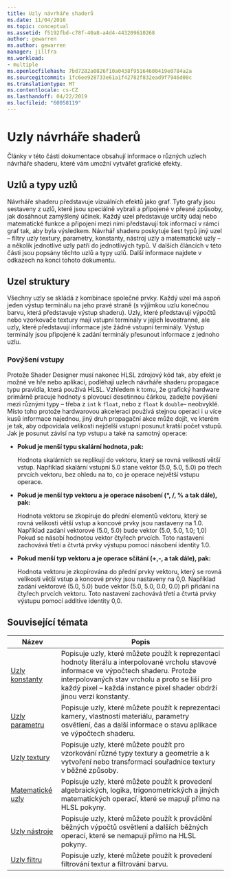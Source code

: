 ```yaml
---
title: Uzly návrháře shaderů
ms.date: 11/04/2016
ms.topic: conceptual
ms.assetid: f5192fbd-c78f-40a8-a4d4-443209610268
author: gewarren
ms.author: gewarren
manager: jillfra
ms.workload:
- multiple
ms.openlocfilehash: 7bd7282a0826f10a0438f95164600419e0784a2a
ms.sourcegitcommit: 1fc6ee928733e61a1f42782f832ead9f7946d00c
ms.translationtype: MT
ms.contentlocale: cs-CZ
ms.lasthandoff: 04/22/2019
ms.locfileid: "60058119"
---
```

# <a name="shader-designer-nodes"></a>Uzly návrháře shaderů
Články v této části dokumentace obsahují informace o různých uzlech návrháře shaderu, které vám umožní vytvářet grafické efekty.

## <a name="nodes-and-node-types"></a>Uzlů a typy uzlů
 Návrháře shaderu představuje vizuálních efektů jako graf. Tyto grafy jsou sestaveny z uzlů, které jsou speciálně vybrali a připojené v přesné způsoby, jak dosáhnout zamýšlený účinek. Každý uzel představuje určitý údaj nebo matematické funkce a připojení mezi nimi představují tok informací v rámci graf tak, aby byla výsledkem. Návrhář shaderu poskytuje šest typů jiný uzel – filtry uzly textury, parametry, konstanty, nástroj uzly a matematické uzly – a několik jednotlivé uzly patří do jednotlivých typů. V dalších článcích v této části jsou popsány těchto uzlů a typy uzlů. Další informace najdete v odkazech na konci tohoto dokumentu.

## <a name="node-structure"></a>Uzel struktury
 Všechny uzly se skládá z kombinace společné prvky. Každý uzel má aspoň jeden výstup terminálu na jeho pravé straně (s výjimkou uzlu konečnou barvu, která představuje výstup shaderu). Uzly, které představují výpočtů nebo vzorkovače textury mají vstupní terminály v jejich levostranné, ale uzly, které představují informace jste žádné vstupní terminály. Výstup terminály jsou připojené k zadání terminály přesunout informace z jednoho uzlu.

### <a name="promotion-of-inputs"></a>Povýšení vstupy
 Protože Shader Designer musí nakonec HLSL zdrojový kód tak, aby efekt je možné ve hře nebo aplikaci, podléhají uzlech návrháře shaderu propagace typu pravidla, která používá HLSL. Vzhledem k tomu, že grafický hardware primárně pracuje hodnoty s plovoucí desetinnou čárkou, zadejte povýšení mezi různými typy – třeba z `int` k `float`, nebo z `float` k `double`– neobvyklé. Místo toho protože hardwarovou akceleraci používá stejnou operaci i u více kusů informace najednou, jiný druh propagační akce může dojít, ve kterém je tak, aby odpovídala velikosti nejdelší vstupní posunut kratší počet vstupů. Jak je posunut závisí na typ vstupu a také na samotný operace:

- **Pokud je menší typu skalární hodnota, pak:**

     Hodnota skalárních se replikují do vektoru, který se rovná velikosti větší vstup. Například skalární vstupní 5.0 stane vektor (5.0, 5.0, 5.0) po třech prvcích vektoru, bez ohledu na to, co je operace největší vstupu operace.

- **Pokud je menší typ vektoru a je operace násobení (\*, /, % a tak dále), pak:**

     Hodnota vektoru se zkopíruje do přední elementů vektoru, který se rovná velikosti větší vstup a koncové prvky jsou nastaveny na 1.0. Například zadání vektorové (5.0, 5.0) bude vektor (5.0, 5.0, 1.0; 1,0) Pokud se násobí hodnotou vektor čtyřech prvcích. Toto nastavení zachovává třetí a čtvrtá prvky výstupu pomocí násobení identity 1.0.

- **Pokud menší typ vektoru a je operace sčítání (+,-, a tak dále), pak:**

     Hodnota vektoru je zkopírována do přední prvky vektoru, který se rovná velikosti větší vstup a koncové prvky jsou nastaveny na 0,0. Například zadání vektorové (5.0, 5.0) bude vektor (5.0, 5.0, 0.0, 0.0) při přidání na čtyřech prvcích vektoru. Toto nastavení zachovává třetí a čtvrtá prvky výstupu pomocí additive identity 0,0.

## <a name="related-topics"></a>Související témata

|Název|Popis|
|-----------|-----------------|
|[Uzly konstanty](../designers/constant-nodes.md)|Popisuje uzly, které můžete použít k reprezentaci hodnoty literálu a interpolované vrcholu stavové informace ve výpočtech shaderu. Protože interpolovaných stav vrcholu a proto se liší pro každý pixel – každá instance pixel shader obdrží jinou verzi konstanty.|
|[Uzly parametru](../designers/parameter-nodes.md)|Popisuje uzly, které můžete použít k reprezentaci kamery, vlastností materiálu, parametry osvětlení, čas a další informace o stavu aplikace ve výpočtech shaderu.|
|[Uzly textury](../designers/texture-nodes.md)|Popisuje uzly, které můžete použít pro vzorkování různé typy textury a geometrie a k vytvoření nebo transformaci souřadnice textury v běžné způsoby.|
|[Matematické uzly](../designers/math-nodes.md)|Popisuje uzly, které můžete použít k provedení algebraických, logika, trigonometrických a jiných matematických operací, které se mapují přímo na HLSL pokyny.|
|[Uzly nástroje](../designers/utility-nodes.md)|Popisuje uzly, které můžete použít k provádění běžných výpočtů osvětlení a dalších běžných operací, které se nemapují přímo na HLSL pokyny.|
|[Uzly filtru](../designers/filter-nodes.md)|Popisuje uzly, které můžete použít k provedení filtrování textur a filtrování barvu.|
